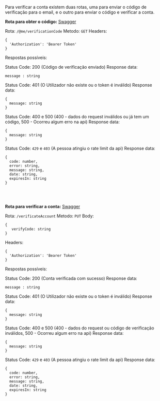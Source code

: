 Para verificar a conta existem duas rotas, uma para enviar o código de verificação para o email, e o outro para enviar o código e verificar a conta.

**Rota para obter o código:**
[Swagger](https://portugaljobs.diogomarques.dev/api/docs/static/index.html#/Utilizadores/obterCodigoVerificacao)

Rota: `/@me/verificationCode`
Metodo: `GET`
Headers:
```
{
  'Authorization': 'Bearer Token'
}
```

Respostas possíveis:

Status Code: 200 (Código de verificação enviado)
Response data:
```
message : string
```

Status Code: 401 (O Utilizador não existe ou o token é inválido)
Response data:
```
{
  message: string
}
```

Status Code: 400 e 500 (400 - dados do request inválidos ou já tem um código, 500 - Ocorreu algum erro na api)
Response data: 
```
{
  message: string
}
```

Status Code: `429` e `403` (A pessoa atingiu o rate limit da api)
Response data:
```
{
  code: number,
  error: string,
  message: string,
  date: string,
  expiresIn: string
}
``` 
<br/><br/>

**Rota para verificar a conta:**
[Swagger](https://portugaljobs.diogomarques.dev/api/docs/static/index.html#/Utilizadores/verificarConta)

Rota: `/verificateAccount`
Metodo: `PUT`
Body:
```
{
   verifyCode: string
}
```
Headers:
```
{
  'Authorization': 'Bearer Token'
}
```

Respostas possíveis:

Status Code: 200 (Conta verificada com sucesso)
Response data:
```
message : string
```

Status Code: 401 (O Utilizador não existe ou o token é inválido)
Response data:
```
{
  message: string
}
```

Status Code: 400 e 500 (400 - dados do request ou código de verificação inválidos, 500 - Ocorreu algum erro na api)
Response data: 
```
{
  message: string
}
```

Status Code: `429` e `403` (A pessoa atingiu o rate limit da api)
Response data:
```
{
  code: number,
  error: string,
  message: string,
  date: string,
  expiresIn: string
}
``` 
